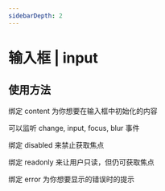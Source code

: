 ```yaml
---
sidebarDepth: 2
---
```

# 输入框 | input

## 使用方法

绑定 content 为你想要在输入框中初始化的内容

可以监听 change, input, focus, blur 事件

绑定 disabled 来禁止获取焦点

绑定 readonly 来让用户只读，但仍可获取焦点

绑定 error 为你想要显示的错误时的提示

<ClientOnly>
<input-demos></input-demos>
</ClientOnly>